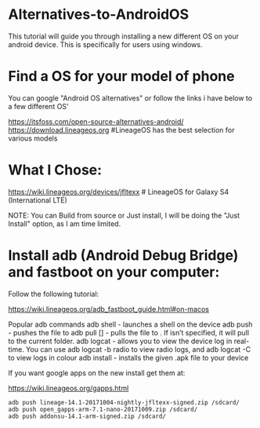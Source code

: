 # Alternatives-to-AndroidOS
This tutorial will guide you through installing a new different OS on your android device. This is specifically for users using windows.
# Find a OS for your model of phone
You can google "Android OS alternatives" or follow the links i have below to a few different OS'

  https://itsfoss.com/open-source-alternatives-android/
  https://download.lineageos.org    #LineageOS has the best selection for various models



# What I Chose:
  https://wiki.lineageos.org/devices/jfltexx # LineageOS for Galaxy S4 (International LTE)

NOTE: You can Build from source or Just install, I will be doing the "Just Install" option, as I am time limited.

# Install adb (Android Debug Bridge) and fastboot on your computer:
Follow the following tutorial:

  https://wiki.lineageos.org/adb_fastboot_guide.html#on-macos

Popular adb commands
  adb shell - launches a shell on the device
  adb push <local> <remote> - pushes the file <local> to <remote>
  adb pull <remote> [<local>] - pulls the file <remote> to <local>. If <local> isn’t specified, it will pull to the current folder.
  adb logcat - allows you to view the device log in real-time. You can use adb logcat -b radio to view radio logs, and adb logcat -C to view logs in colour
  adb install <file> - installs the given .apk file to your device

If you want google apps on the new install get them at:

  https://wiki.lineageos.org/gapps.html

    adb push lineage-14.1-20171004-nightly-jfltexx-signed.zip /sdcard/
    adb push open_gapps-arm-7.1-nano-20171009.zip /sdcard/
    adb push addonsu-14.1-arm-signed.zip /sdcard/
